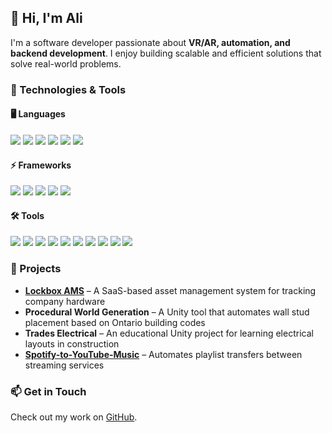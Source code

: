 ## 👋 Hi, I'm Ali 

I'm a software developer passionate about **VR/AR, automation, and backend development**. I enjoy building scalable and efficient solutions that solve real-world problems.  

### 🔧 Technologies & Tools  

#### 🖥️ Languages  
<p align="left">
  <img src="https://img.shields.io/badge/C%23-239120?style=for-the-badge&logo=c-sharp&logoColor=white"/>
  <img src="https://img.shields.io/badge/Python-3776AB?style=for-the-badge&logo=python&logoColor=white"/>
  <img src="https://img.shields.io/badge/JavaScript-F7DF1E?style=for-the-badge&logo=javascript&logoColor=black"/>
  <img src="https://img.shields.io/badge/TypeScript-3178C6?style=for-the-badge&logo=typescript&logoColor=white"/>
  <img src="https://img.shields.io/badge/Java-007396?style=for-the-badge&logo=java&logoColor=white"/>
  <img src="https://img.shields.io/badge/Kotlin-0095D5?style=for-the-badge&logo=kotlin&logoColor=white"/>
</p>

#### ⚡ Frameworks  
<p align="left">
  <img src="https://img.shields.io/badge/Unity-100000?style=for-the-badge&logo=unity&logoColor=white"/>
  <img src="https://img.shields.io/badge/React-20232A?style=for-the-badge&logo=react&logoColor=61DAFB"/>
  <img src="https://img.shields.io/badge/ASP.NET-5C2D91?style=for-the-badge&logo=.net&logoColor=white"/>
  <img src="https://img.shields.io/badge/Node.js-43853D?style=for-the-badge&logo=node.js&logoColor=white"/>
  <img src="https://img.shields.io/badge/Tailwind_CSS-38B2AC?style=for-the-badge&logo=tailwind-css&logoColor=white"/>
</p>

#### 🛠️ Tools  
<p align="left">
  <img src="https://img.shields.io/badge/Git-F05032?style=for-the-badge&logo=git&logoColor=white"/>
  <img src="https://img.shields.io/badge/GitHub_Actions-2088FF?style=for-the-badge&logo=github-actions&logoColor=white"/>
  <img src="https://img.shields.io/badge/Azure-0078D4?style=for-the-badge&logo=microsoft-azure&logoColor=white"/>
  <img src="https://img.shields.io/badge/DevOps-4B0082?style=for-the-badge&logo=azure-devops&logoColor=white"/>
  <img src="https://img.shields.io/badge/Jira-0052CC?style=for-the-badge&logo=jira&logoColor=white"/>
  <img src="https://img.shields.io/badge/MongoDB-4EA94B?style=for-the-badge&logo=mongodb&logoColor=white"/>
  <img src="https://img.shields.io/badge/MySQL-4479A1?style=for-the-badge&logo=mysql&logoColor=white"/>
  <img src="https://img.shields.io/badge/Vercel-000000?style=for-the-badge&logo=vercel&logoColor=white"/>
  <img src="https://img.shields.io/badge/REST-02569B?style=for-the-badge&logo=rest&logoColor=white"/>
  <img src="https://img.shields.io/badge/Microsoft%20Entra%20ID-0078D4?style=for-the-badge&logo=microsoft&logoColor=white"/>
</p>

### 🚀 Projects  
- **[Lockbox AMS](https://github.com/Bandiggo)** – A SaaS-based asset management system for tracking company hardware  
- **Procedural World Generation** – A Unity tool that automates wall stud placement based on Ontario building codes  
- **Trades Electrical** – An educational Unity project for learning electrical layouts in construction  
- **[Spotify-to-YouTube-Music](https://github.com/Bandiggo/Spotify-to-Youtube-Music)** – Automates playlist transfers between streaming services  

### 📫 Get in Touch  
Check out my work on [GitHub](https://github.com/Bandiggo).  
